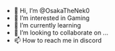 - 👋 Hi, I’m @OsakaTheNek0
- 👀 I’m interested in Gaming
- 🌱 I’m currently learning 
- 💞️ I’m looking to collaborate on ...
- 📫 How to reach me in discord 

<!---
OsakaTheNek0/OsakaTheNek0 is a ✨ special ✨ repository because its `README.md` (this file) appears on your GitHub profile.
You can click the Preview link to take a look at your changes.
--->
